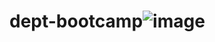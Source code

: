 # dept-bootcamp![image](https://user-images.githubusercontent.com/56204011/173669051-97d102b0-9d82-4432-9dc2-46b6f10c61c2.png)
